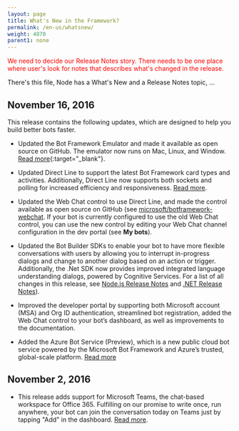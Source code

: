 ```yaml
---
layout: page
title: What's New in the Framework?
permalink: /en-us/whatsnew/
weight: 4070
parent1: none
---
```


<span style="color:red">We need to decide our Release Notes story. There needs to be one place where user's look for notes that describes what's changed in the release.

There's this file, Node has a What's New and a Release Notes topic, ...</span>

## November 16, 2016

This release contains the following updates, which are designed to help you build better bots faster. 

* Updated the Bot Framework Emulator and made it available as open source on GitHub. The emulator now runs on Mac, Linux, and Window. [Read more](https://github.com/Microsoft/BotFramework-Emulator){:target="_blank"}. 

* Updated Direct Line to support the latest Bot Framework card types and activities. Additionally, Direct Line now supports both sockets and polling for increased efficiency and responsiveness. [Read more](/en-us/restapi/directline3).

* Updated the Web Chat control to use Direct Line, and made the control available as open source on GitHub (see [microsoft/botframework-webchat](https://github.com/microsoft/botframework-webchat). If your bot is currently configured to use the old Web Chat control, you can use the new control by editing your Web Chat channel configuration in the dev portal (see **My bots**).

* Updated the Bot Builder SDKs to enable your bot to have more flexible conversations with users by allowing you to interrupt  in-progress dialogs and change to another dialog based on an action or trigger. Additionally, the .Net SDK now provides improved integrated language understanding dialogs, powered by Cognitive Services. For a list of all changes in this release, see [Node.js Release Notes](/en-us/node/builder/whats-new) and [.NET Release Notes](/en-us/csharp/builder/libraries/latest/)).  

* Improved the developer portal by supporting both Microsoft account (MSA) and Org ID authentication, streamlined bot registration, added the Web Chat control to your bot’s dashboard, as well as improvements to the documentation.

* Added the Azure Bot Service (Preview), which is a new public cloud bot service powered by the Microsoft Bot Framework and Azure’s trusted, global-scale platform. [Read more](/en-us/azure-bot-service/)

## November 2, 2016

* This release adds support for Microsoft Teams, the chat-based workspace for Office 365. Fulfilling on our promise to write once, run anywhere, your bot can join the conversation today on Teams just by tapping "Add" in the dashboard. [Read more](https://dev.office.com/blogs/microsoft-teams-developer-preview).

